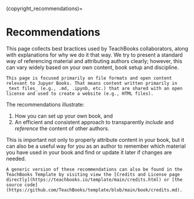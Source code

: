 (copyright_recommendations)=
# Recommendations

This page collects best bractices used by TeachBooks collaborators, along with explanations for why we do it that way. We try to present a standard way of referencing material and attributing authors clearly; however, this can vary widely based on your own content, book setup and discipline.

```{Note}
This page is focused primarily on file formats and open content relevant to Jupyer Books. That means content written primarily in _text files_ (e.g., .md, .ipynb, etc.) that are shared with an open license and used to create a website (e.g., HTML files).
```

The recommendations illustrate:

1. How you can set up your own book, and 
2. An efficient and consistent approach to transparently _include_ and _reference_ the content of other authors.

This is important not only to properly attribute content in your book, but it can also be a useful way for you as an author to remember which material you have used in your book and find or update it later if changes are needed.

```{tip}
A generic version of these recommendations can also be found in the TeachBooks Template by visiting view the [Credits and License page directly](https://teachbooks.io/template/main/credits.html) or [the source code](https://github.com/TeachBooks/template/blob/main/book/credits.md).
```
